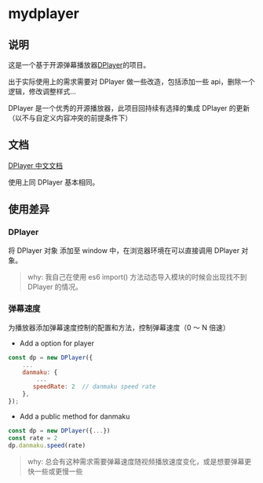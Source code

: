 # mydplayer

## 说明

这是一个基于开源弹幕播放器[DPlayer](https://github.com/DIYgod/DPlayer)的项目。

出于实际使用上的需求需要对 DPlayer 做一些改造，包括添加一些 api，删除一个逻辑，修改调整样式...

DPlayer 是一个优秀的开源播放器，此项目回持续有选择的集成 DPlayer 的更新（以不与自定义内容冲突的前提条件下）

## 文档

[DPlayer 中文文档](http://dplayer.js.org/zh/guide.html)

使用上同 DPlayer 基本相同。

## 使用差异

### DPlayer

将 DPlayer 对象 添加至 window 中，在浏览器环境在可以直接调用 DPlayer 对象。

> why: 我自己在使用 es6 import() 方法动态导入模块的时候会出现找不到 DPlayer 的情况。

### 弹幕速度

为播放器添加弹幕速度控制的配置和方法，控制弹幕速度（0 ～ N 倍速）

-   Add a option for player

```js
const dp = new DPlayer({
    ...
    danmaku: {
        ...
       speedRate: 2  // danmaku speed rate
    },
});
```

-   Add a public method for danmaku

```js
const dp = new DPlayer({...})
const rate = 2
dp.danmaku.speed(rate)
```

> why: 总会有这种需求需要弹幕速度随视频播放速度变化，或是想要弹幕更快一些或更慢一些
